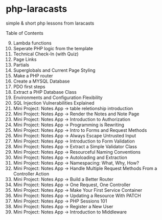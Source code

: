 # php-laracasts

simple &amp; short php lessons from laracasts

Table of Contents

9. Lambda functions
10. Seperate PHP logic from the template
11. Technical Check-In (with Quiz)
12. Page Links
13. Partials
14. Superglobals and Current Page Styling
15. Make a PHP router
16. Create a MYSQL Database
17. PDO first steps
18. Extract a PHP Database Class
19. Environments and Configuration Flexibility
20. SQL Injection Vulnerabilities Explained
21. Mini Project: Notes App -> table reletionship introduction
22. Mini Project: Notes App -> Render the Notes and Note Page
23. Mini Project: Notes App -> Introduction to Authorization
24. Mini Project: Notes App -> Programming is Rewriting
25. Mini Project: Notes App -> Intro to Forms and Request Methods
26. Mini Project: Notes App -> Always Escape Untrusted Input
27. Mini Project: Notes App -> Introduction to Form Validation
28. Mini Project: Notes App -> Extract a Simple Validator Class
29. Mini Project: Notes App -> Resourceful Naming Conventions
30. Mini Project: Notes App -> Autoloading and Extraction
31. Mini Project: Notes App -> Namespacing: What, Why, How?
32. Mini Project: Notes App -> Handle Multiple Request Methods From a Controller Action
33. Mini Project: Notes App -> Build a Better Router
34. Mini Project: Notes App -> One Request, One Controller
35. Mini Project: Notes App -> Make Your First Service Container
36. Mini Project: Notes App -> Updating a Resource With PATCH
37. Mini Project: Notes App -> PHP Sessions 101
38. Mini Project: Notes App -> Register a New User
39. Mini Project: Notes App -> Introduction to Middleware
